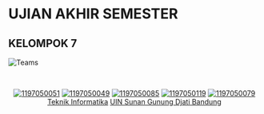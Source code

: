 # UJIAN AKHIR SEMESTER
## KELOMPOK 7
![Teams](https://img.shields.io/badge/Anggota%20Kelompok-Kelompok%207-blue)

<div align='center'>

<br>

[![1197050051](https://img.shields.io/badge/103-Muhammad%20Syamil-blue)](https://github.com/imamfirdaus-if) 
  [![1197050049](https://img.shields.io/badge/049-Ifany%20Dewi%20Tustianti-blue)](https://github.com/Tustiantiifany) [![1197050085](https://img.shields.io/badge/085-M%20Farhan%20F%20U-blue)](https://github.com/inipunyaku) [![1197050119](https://img.shields.io/badge/119-Riza%20Fajar-blue)](https://github.com/rizafajar7) [![1197050079](https://img.shields.io/badge/079-M%20Rizki%20Isa%20D-blue)](https://github.com/rizkiisa21)
  <br> [Teknik Informatika](http://if.uinsgd.ac.id/) [UIN Sunan Gunung Djati Bandung](https://uinsgd.ac.id/) 

</div>
